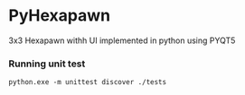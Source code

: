 # PyHexapawn
3x3 Hexapawn withh UI implemented in python using PYQT5


### Running unit test
`python.exe -m unittest discover ./tests`

